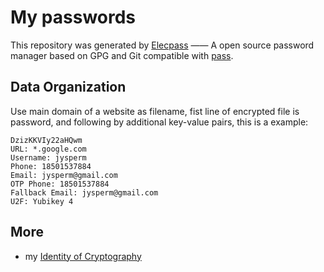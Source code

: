 # My passwords
This repository was generated by [Elecpass](https://github.com/jysperm/elecpass) —— A open source password manager based on GPG and Git compatible with [pass](http://www.passwordstore.org).

## Data Organization

Use main domain of a website as filename, fist line of encrypted file is password, and following by additional key-value pairs, this is a example:

```
DzizKKVIy22aHQwm
URL: *.google.com
Username: jysperm
Phone: 18501537884
Email: jysperm@gmail.com
OTP Phone: 18501537884
Fallback Email: jysperm@gmail.com
U2F: Yubikey 4
```

## More

- my [Identity of Cryptography](https://jysperm.me/keys/)

